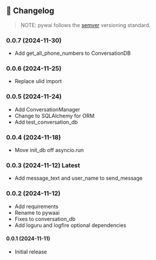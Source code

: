 📝 **Changelog**
---------------

> NOTE: pywai follows the [semver](https://semver.org/) versioning standard.

### 0.0.7 (2024-11-30)

- Add get_all_phone_numbers to ConversationDB

### 0.0.6 (2024-11-25)

- Replace ulid import

### 0.0.5 (2024-11-24)

- Add ConversationManager
- Change to SQLAlchemy for ORM
- Add test_conversation_db

### 0.0.4 (2024-11-18)

- Move init_db off asyncio.run

### 0.0.3 (2024-11-12) **Latest**

- Add message_text and user_name to send_message

### 0.0.2 (2024-11-12)

- Add requirements
- Rename to pywaai
- Fixes to conversation_db
- Add loguru and logfire optional dependencies


#### 0.0.1 (2024-11-11)

- Initial release